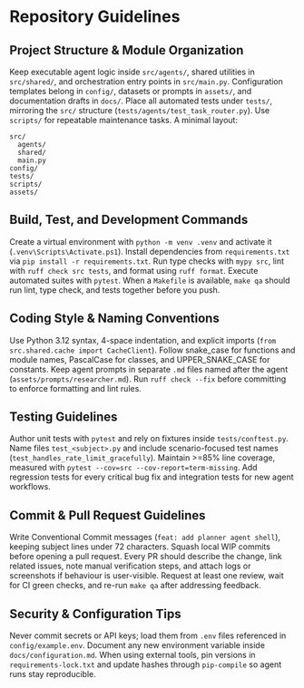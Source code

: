 # Repository Guidelines

## Project Structure & Module Organization
Keep executable agent logic inside `src/agents/`, shared utilities in `src/shared/`, and orchestration entry points in `src/main.py`. Configuration templates belong in `config/`, datasets or prompts in `assets/`, and documentation drafts in `docs/`. Place all automated tests under `tests/`, mirroring the `src/` structure (`tests/agents/test_task_router.py`). Use `scripts/` for repeatable maintenance tasks. A minimal layout:
```
src/
  agents/
  shared/
  main.py
config/
tests/
scripts/
assets/
```

## Build, Test, and Development Commands
Create a virtual environment with `python -m venv .venv` and activate it (`.venv\Scripts\Activate.ps1`). Install dependencies from `requirements.txt` via `pip install -r requirements.txt`. Run type checks with `mypy src`, lint with `ruff check src tests`, and format using `ruff format`. Execute automated suites with `pytest`. When a `Makefile` is available, `make qa` should run lint, type check, and tests together before you push.

## Coding Style & Naming Conventions
Use Python 3.12 syntax, 4-space indentation, and explicit imports (`from src.shared.cache import CacheClient`). Follow snake_case for functions and module names, PascalCase for classes, and UPPER_SNAKE_CASE for constants. Keep agent prompts in separate `.md` files named after the agent (`assets/prompts/researcher.md`). Run `ruff check --fix` before committing to enforce formatting and lint rules.

## Testing Guidelines
Author unit tests with `pytest` and rely on fixtures inside `tests/conftest.py`. Name files `test_<subject>.py` and include scenario-focused test names (`test_handles_rate_limit_gracefully`). Maintain >=85% line coverage, measured with `pytest --cov=src --cov-report=term-missing`. Add regression tests for every critical bug fix and integration tests for new agent workflows.

## Commit & Pull Request Guidelines
Write Conventional Commit messages (`feat: add planner agent shell`), keeping subject lines under 72 characters. Squash local WIP commits before opening a pull request. Every PR should describe the change, link related issues, note manual verification steps, and attach logs or screenshots if behaviour is user-visible. Request at least one review, wait for CI green checks, and re-run `make qa` after addressing feedback.

## Security & Configuration Tips
Never commit secrets or API keys; load them from `.env` files referenced in `config/example.env`. Document any new environment variable inside `docs/configuration.md`. When using external tools, pin versions in `requirements-lock.txt` and update hashes through `pip-compile` so agent runs stay reproducible.
